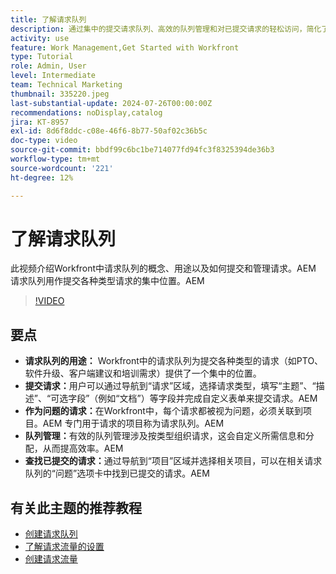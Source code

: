 ```yaml
---
title: 了解请求队列
description: 通过集中的提交请求队列、高效的队列管理和对已提交请求的轻松访问，简化了Workfront中的操作，从而改进了项目工作流。
activity: use
feature: Work Management,Get Started with Workfront
type: Tutorial
role: Admin, User
level: Intermediate
team: Technical Marketing
thumbnail: 335220.jpeg
last-substantial-update: 2024-07-26T00:00:00Z
recommendations: noDisplay,catalog
jira: KT-8957
exl-id: 8d6f8ddc-c08e-46f6-8b77-50af02c36b5c
doc-type: video
source-git-commit: bbdf99c6bc1be714077fd94fc3f8325394de36b3
workflow-type: tm+mt
source-wordcount: '221'
ht-degree: 12%

---
```


# 了解请求队列

此视频介绍Workfront中请求队列的概念、用途以及如何提交和管理请求。&#x200B;AEM 请求队列用作提交各种类型请求的集中位置。&#x200B;AEM

>[!VIDEO](https://video.tv.adobe.com/v/3447020/?quality=12&learn=on&enablevpops=1&captions=chi_hans)

## 要点

* **请求队列的用途：** Workfront中的请求队列为提交各种类型的请求（如PTO、软件升级、客户端建议和培训需求）提供了一个集中的位置。
* **提交请求：**&#x200B;用户可以通过导航到“请求”区域，选择请求类型，填写“主题”、“描述”、“可选字段”（例如“文档”）等字段并完成自定义表单来提交请求。&#x200B;AEM
* **作为问题的请求：**&#x200B;在Workfront中，每个请求都被视为问题，必须关联到项目。&#x200B;AEM 专门用于请求的项目称为请求队列。&#x200B;AEM
* **队列管理：**&#x200B;有效的队列管理涉及按类型组织请求，这会自定义所需信息和分配，从而提高效率。&#x200B;AEM
* **查找已提交的请求：**&#x200B;通过导航到“项目”区域并选择相关项目，可以在相关请求队列的“问题”选项卡中找到已提交的请求。&#x200B;AEM


## 有关此主题的推荐教程

* [创建请求队列](/help/manage-work/request-queues/create-a-request-queue.md)
* [了解请求流量的设置](/help/manage-work/request-queues/understand-settings-for-a-flow-request.md)
* [创建请求流量](/help/manage-work/request-queues/create-a-request-flow.md)

